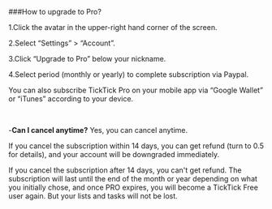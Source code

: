 ###How to upgrade to Pro?

1.Click the avatar in the upper-right hand corner of the screen.

2.Select “Settings” > “Account”.

3.Click “Upgrade to Pro” below your nickname.

4.Select period (monthly or yearly) to complete subscription via Paypal.

You can also subscribe TickTick Pro on your mobile app via “Google Wallet” or “iTunes” according to your device.

<br />

-**Can I cancel anytime?**
Yes, you can cancel anytime. 

If you cancel the subscription within 14 days, you can get refund (turn to 0.5 for details), and your account will be downgraded immediately. 

If you cancel the subscription after 14 days, you can't get refund. The subscription will last until the end of the month or year depending on what you initially chose, and once PRO expires, you will become a TickTick Free user again. But your lists and tasks will not be lost.
